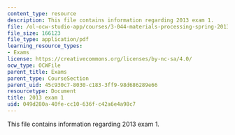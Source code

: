 ```yaml
---
content_type: resource
description: This file contains information regarding 2013 exam 1.
file: /ol-ocw-studio-app/courses/3-044-materials-processing-spring-2013/049d280a40fecc10636fc42a6e4a98c7_MIT3_044S13_2013exam1.pdf
file_size: 166123
file_type: application/pdf
learning_resource_types:
- Exams
license: https://creativecommons.org/licenses/by-nc-sa/4.0/
ocw_type: OCWFile
parent_title: Exams
parent_type: CourseSection
parent_uid: 45c930c7-8030-c183-3ff9-98d686289e66
resourcetype: Document
title: 2013 exam 1
uid: 049d280a-40fe-cc10-636f-c42a6e4a98c7
---
```

This file contains information regarding 2013 exam 1.